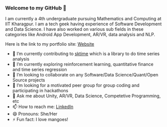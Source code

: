 ### Welcome to my GitHub 👋

<!--
**Aparna-Sakshi/Aparna-Sakshi** is a ✨ _special_ ✨ repository because its `README.md` (this file) appears on your GitHub profile.

Here are some ideas to get you started:
-->
I am currently a 4th undergraduate pursuing Mathematics and Computing at IIT Kharagpur. I am a tech geek having experience of Software Development and Data Science. I have also worked on various sub fields in these categories like Android App Development, AR/VR, data analysis and NLP.  

Here is the link to my portfolio site: [Website](https://aparna-sakshi.github.io/)


- 🔭 I’m currently contributing to [sktime](https://github.com/alan-turing-institute/sktime) which is a library to do time series analysis
- 🌱 I’m currently exploring reinforcement learning, quantitative finance and time series regression
- 👯 I’m looking to collaborate on any Software/Data Science/Quant/Open Source projects
- 🤔 I’m looking for a motivated peer group for group coding and participating in hackathons
- 💬 Ask me about Unity, AR/VR, Data Science, Competetive Programming, etc
- 📫 How to reach me: [LinkedIn](https://www.linkedin.com/in/aparna-sakshi/)
- 😄 Pronouns: She/Her
- ⚡ Fun fact: I love mangoes!

